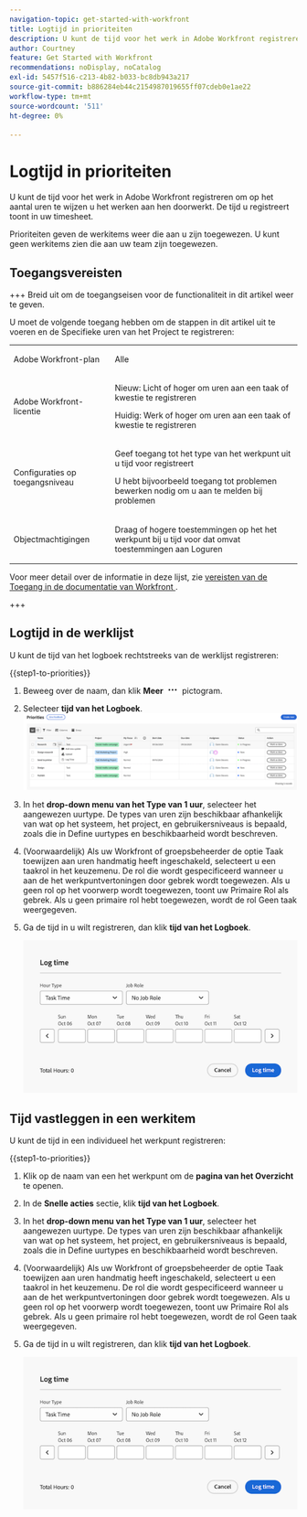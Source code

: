 ```yaml
---
navigation-topic: get-started-with-workfront
title: Logtijd in prioriteiten
description: U kunt de tijd voor het werk in Adobe Workfront registreren om op het aantal uren te wijzen u het werken aan hen doorwerkt. De tijd u registreert toont in uw timesheet.
author: Courtney
feature: Get Started with Workfront
recommendations: noDisplay, noCatalog
exl-id: 5457f516-c213-4b82-b033-bc8db943a217
source-git-commit: b886284eb44c2154987019655ff07cdeb0e1ae22
workflow-type: tm+mt
source-wordcount: '511'
ht-degree: 0%

---
```


# Logtijd in prioriteiten

U kunt de tijd voor het werk in Adobe Workfront registreren om op het aantal uren te wijzen u het werken aan hen doorwerkt. De tijd u registreert toont in uw timesheet.

Prioriteiten geven de werkitems weer die aan u zijn toegewezen. U kunt geen werkitems zien die aan uw team zijn toegewezen.

## Toegangsvereisten

+++ Breid uit om de toegangseisen voor de functionaliteit in dit artikel weer te geven.

U moet de volgende toegang hebben om de stappen in dit artikel uit te voeren en de Specifieke uren van het Project te registreren:

<table style="table-layout:auto"> 
 <col> 
 <col> 
 <tbody> 
  <tr> 
   <td role="rowheader">Adobe Workfront-plan</td> 
   <td> <p>Alle</p> </td> 
  </tr> 
  <tr> 
   <td role="rowheader">Adobe Workfront-licentie</td> 
   <td> <p>Nieuw: Licht of hoger om uren aan een taak of kwestie te registreren</p>
   <p>Huidig: Werk of hoger om uren aan een taak of kwestie te registreren</p> </td> 
  </tr> 
  <tr> 
   <td role="rowheader">Configuraties op toegangsniveau</td> 
   <td> <p>Geef toegang tot het type van het werkpunt uit u tijd voor registreert </p> <p>U hebt bijvoorbeeld toegang tot problemen bewerken nodig om u aan te melden bij problemen</p> </td> 
  </tr> 
  <tr> 
   <td role="rowheader">Objectmachtigingen</td> 
   <td> <p>Draag of hogere toestemmingen op het het werkpunt bij u tijd voor dat omvat toestemmingen aan Loguren</p> </td> 
  </tr> 
 </tbody> 
</table>

Voor meer detail over de informatie in deze lijst, zie [&#x200B; vereisten van de Toegang in de documentatie van Workfront &#x200B;](/help/quicksilver/administration-and-setup/add-users/access-levels-and-object-permissions/access-level-requirements-in-documentation.md).

+++

## Logtijd in de werklijst

U kunt de tijd van het logboek rechtstreeks van de werklijst registreren:

{{step1-to-priorities}}

1. Beweeg over de naam, dan klik **Meer** ![&#x200B; Meer pictogram &#x200B;](assets/more-icon.png) pictogram.
1. Selecteer **tijd van het Logboek**.
   ![&#x200B; Update, logboektijd, en upload &#x200B;](assets/update-log-upload.png)
1. In het **drop-down menu van het Type van 1 uur**, selecteer het aangewezen uurtype. De types van uren zijn beschikbaar afhankelijk van wat op het systeem, het project, en gebruikersniveaus is bepaald, zoals die in Define uurtypes en beschikbaarheid wordt beschreven.

1. (Voorwaardelijk) Als uw Workfront of groepsbeheerder de optie Taak toewijzen aan uren handmatig heeft ingeschakeld, selecteert u een taakrol in het keuzemenu. De rol die wordt gespecificeerd wanneer u aan de het werkpuntvertoningen door gebrek wordt toegewezen. Als u geen rol op het voorwerp wordt toegewezen, toont uw Primaire Rol als gebrek. Als u geen primaire rol hebt toegewezen, wordt de rol Geen taak weergegeven.

1. Ga de tijd in u wilt registreren, dan klik **tijd van het Logboek**.

   ![&#x200B; tijd van het Logboek &#x200B;](assets/log-time-dialog.png)

## Tijd vastleggen in een werkitem

U kunt de tijd in een individueel het werkpunt registreren:

{{step1-to-priorities}}

1. Klik op de naam van een het werkpunt om de **pagina van het Overzicht** te openen.
1. In de **Snelle acties** sectie, klik **tijd van het Logboek**.
1. In het **drop-down menu van het Type van 1 uur**, selecteer het aangewezen uurtype. De types van uren zijn beschikbaar afhankelijk van wat op het systeem, het project, en gebruikersniveaus is bepaald, zoals die in Define uurtypes en beschikbaarheid wordt beschreven.
1. (Voorwaardelijk) Als uw Workfront of groepsbeheerder de optie Taak toewijzen aan uren handmatig heeft ingeschakeld, selecteert u een taakrol in het keuzemenu. De rol die wordt gespecificeerd wanneer u aan de het werkpuntvertoningen door gebrek wordt toegewezen. Als u geen rol op het voorwerp wordt toegewezen, toont uw Primaire Rol als gebrek. Als u geen primaire rol hebt toegewezen, wordt de rol Geen taak weergegeven.

1. Ga de tijd in u wilt registreren, dan klik **tijd van het Logboek**.

   ![&#x200B; tijd van het Logboek &#x200B;](assets/log-time-dialog.png)
